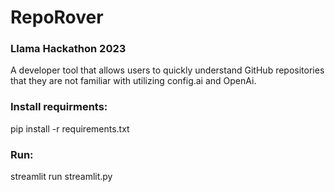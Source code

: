 # RepoRover

### Llama Hackathon 2023
A developer tool that allows users to quickly understand GitHub repositories that they are not familiar with utilizing config.ai and OpenAi.

### Install requirments:

pip install -r requirements.txt

### Run:
streamlit run streamlit.py
